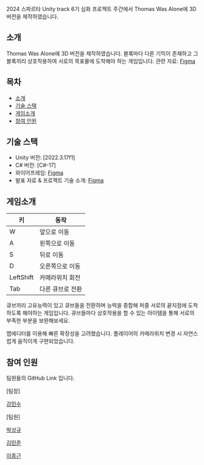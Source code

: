 2024 스파르타 Unity track 6기 심화 프로젝트 주간에서 Thomas Was Alone에 3D 버전을 제작하였습니다.

## 소개
Thomas Was Alone에 3D 버전을 제작하였습니다.
블록마다 다른 기믹이 존재하고 그 블록끼리 상호작용하여 서로의 목표물에 도착해야 하는 게임입니다.
관련 자료: [Figma](https://www.youtube.com/watch?v=J19OqRQliAY)

## 목차
- [소개](#소개)
- [기술 스택](#기술-스택)
- [게임소개](#게임소개)
- [참여 인원](#참여-인원)

## 기술 스택

- Unity 버전: [2022.3.17f1]
- C# 버전: [C#-17]
- 와이어프레임: [Figma](https://www.figma.com/board/fMQBL9w37MvjobztJfz0hS/Untitled?node-id=0-1&node-type=canvas&t=WVI7KkmLMgMR7FkZ-0) 
- 발표 자료 & 프로젝트 기술 소개: [Figma]()

## 게임소개

| 키        | 동작           |
|-----------|----------------|
| W         | 앞으로 이동     |
| A         | 왼쪽으로 이동   |
| S         | 뒤로 이동      |
| D         | 오른쪽으로 이동 |
| LeftShift | 카메라위치 회전 |
| Tab       | 다른 큐브로 전환|

큐브끼리 고유능력이 있고 큐브들을 전환하며 능력을 종합해 퍼즐 서로의 끝지점에 도착하도록 해야하는 게임입니다.
큐브들마다 상호작용을 할 수 있는 아이템을 통해 서로의 부족한 부분을 보완해보세요.

맵에디터를 이용해 빠른 확장성을 고려했습니다.
플레이어의 카메라위치 변경 시 자연스럽게 움직이게 구현되었습니다.


## 참여 인원

팀원들의 GitHub Link 입니다.

[팀장]

[강민수](https://github.com/minsu454)

[팀원]

[박상규](https://github.com/parktkdrb)

[김민준](https://github.com/ekrxjvpvj0110)

[이종근](https://github.com/geuneda)

